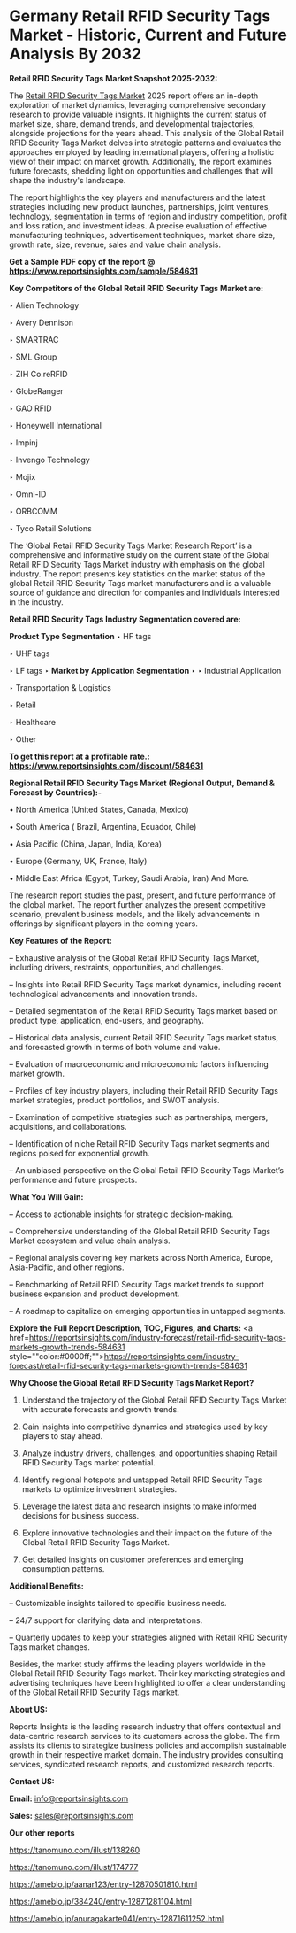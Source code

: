 # Germany Retail RFID Security Tags Market - Historic, Current and Future Analysis By 2032

<strong>Retail RFID Security Tags Market Snapshot 2025-2032:</strong>

The <a href=https://www.reportsinsights.com/sample/584631>Retail RFID Security Tags Market</a> 2025 report offers an in-depth exploration of market dynamics, leveraging comprehensive secondary research to provide valuable insights. It highlights the current status of market size, share, demand trends, and developmental trajectories, alongside projections for the years ahead. This analysis of the Global Retail RFID Security Tags Market delves into strategic patterns and evaluates the approaches employed by leading international players, offering a holistic view of their impact on market growth. Additionally, the report examines future forecasts, shedding light on opportunities and challenges that will shape the industry's landscape.

The report highlights the key players and manufacturers and the latest strategies including new product launches, partnerships, joint ventures, technology, segmentation in terms of region and industry competition, profit and loss ration, and investment ideas. A precise evaluation of effective manufacturing techniques, advertisement techniques, market share size, growth rate, size, revenue, sales and value chain analysis.

<strong>Get a Sample PDF copy of the report @ <a href=https://www.reportsinsights.com/sample/584631 style=color:#0000ff;>https://www.reportsinsights.com/sample/584631</a></strong>

<strong>Key Competitors of the Global Retail RFID Security Tags Market are:</strong>

‣ Alien Technology

‣ Avery Dennison

‣ SMARTRAC

‣ SML Group

‣ ZIH
 Co.reRFID

‣ GlobeRanger

‣ GAO RFID

‣ Honeywell International

‣ Impinj

‣ Invengo Technology

‣ Mojix

‣ Omni-ID

‣ ORBCOMM

‣ Tyco Retail Solutions

The ‘Global Retail RFID Security Tags Market Research Report’ is a comprehensive and informative study on the current state of the Global Retail RFID Security Tags Market industry with emphasis on the global industry. The report presents key statistics on the market status of the global Retail RFID Security Tags market manufacturers and is a valuable source of guidance and direction for companies and individuals interested in the industry.

<strong>Retail RFID Security Tags Industry Segmentation covered are:</strong>

<strong>Product Type Segmentation</strong>
‣
HF tags

‣ UHF tags

‣ LF tags
‣ 
<strong>Market by Application Segmentation</strong>
‣
‣  Industrial Application

‣ Transportation & Logistics

‣ Retail

‣ Healthcare

‣ Other

<strong>To get this report at a profitable rate.: <a href=https://www.reportsinsights.com/discount/584631 style=color:#0000ff;>https://www.reportsinsights.com/discount/584631</a></strong>

<strong>Regional Retail RFID Security Tags Market (Regional Output, Demand &amp; Forecast by Countries):-</strong>

• North America (United States, Canada, Mexico)

• South America ( Brazil, Argentina, Ecuador, Chile)

• Asia Pacific (China, Japan, India, Korea)

• Europe (Germany, UK, France, Italy)

• Middle East Africa (Egypt, Turkey, Saudi Arabia, Iran) And More.

The research report studies the past, present, and future performance of the global market. The report further analyzes the present competitive scenario, prevalent business models, and the likely advancements in offerings by significant players in the coming years.

<strong>Key Features of the Report:</strong>

– Exhaustive analysis of the Global Retail RFID Security Tags Market, including drivers, restraints, opportunities, and challenges.

– Insights into Retail RFID Security Tags market dynamics, including recent technological advancements and innovation trends.

– Detailed segmentation of the Retail RFID Security Tags market based on product type, application, end-users, and geography.

– Historical data analysis, current Retail RFID Security Tags market status, and forecasted growth in terms of both volume and value.

– Evaluation of macroeconomic and microeconomic factors influencing market growth.

– Profiles of key industry players, including their Retail RFID Security Tags market strategies, product portfolios, and SWOT analysis.

– Examination of competitive strategies such as partnerships, mergers, acquisitions, and collaborations.

– Identification of niche Retail RFID Security Tags market segments and regions poised for exponential growth.

– An unbiased perspective on the Global Retail RFID Security Tags Market’s performance and future prospects.

<strong>What You Will Gain:</strong>

– Access to actionable insights for strategic decision-making.

– Comprehensive understanding of the Global Retail RFID Security Tags Market ecosystem and value chain analysis.

– Regional analysis covering key markets across North America, Europe, Asia-Pacific, and other regions.

– Benchmarking of Retail RFID Security Tags market trends to support business expansion and product development.

– A roadmap to capitalize on emerging opportunities in untapped segments.

<strong>Explore the Full Report Description, TOC, Figures, and Charts:</strong>
<a href=https://reportsinsights.com/industry-forecast/retail-rfid-security-tags-markets-growth-trends-584631 style=""color:#0000ff;"">https://reportsinsights.com/industry-forecast/retail-rfid-security-tags-markets-growth-trends-584631</a>

<strong>Why Choose the Global Retail RFID Security Tags Market Report?</strong>

1. Understand the trajectory of the Global Retail RFID Security Tags Market with accurate forecasts and growth trends.

2. Gain insights into competitive dynamics and strategies used by key players to stay ahead.

3. Analyze industry drivers, challenges, and opportunities shaping Retail RFID Security Tags market potential.

4. Identify regional hotspots and untapped Retail RFID Security Tags markets to optimize investment strategies.

5. Leverage the latest data and research insights to make informed decisions for business success.

6. Explore innovative technologies and their impact on the future of the Global Retail RFID Security Tags Market.

7. Get detailed insights on customer preferences and emerging consumption patterns.

<strong>Additional Benefits:</strong>

– Customizable insights tailored to specific business needs.

– 24/7 support for clarifying data and interpretations.

– Quarterly updates to keep your strategies aligned with Retail RFID Security Tags market changes.

Besides, the market study affirms the leading players worldwide in the Global Retail RFID Security Tags market. Their key marketing strategies and advertising techniques have been highlighted to offer a clear understanding of the Global Retail RFID Security Tags market.

<strong><strong>About US</strong>:</strong>

Reports Insights is the leading research industry that offers contextual and data-centric research services to its customers across the globe. The firm assists its clients to strategize business policies and accomplish sustainable growth in their respective market domain. The industry provides consulting services, syndicated research reports, and customized research reports.

<strong>Contact US:</strong>

<p class=><b>Email:</b> <a href=mailto:info@reportsinsights.com>info@reportsinsights.com</a></p>
<p class=><b>Sales:</b> <a href=mailto:sales@reportsinsights.com>sales@reportsinsights.com</a></p>

<strong>Our other reports</strong>

<a href=https://tanomuno.com/illust/138260>https://tanomuno.com/illust/138260</a>

<a href=https://tanomuno.com/illust/174777>https://tanomuno.com/illust/174777</a>

<a href=https://ameblo.jp/aanar123/entry-12870501810.html>https://ameblo.jp/aanar123/entry-12870501810.html</a>

<a href=https://ameblo.jp/384240/entry-12871281104.html>https://ameblo.jp/384240/entry-12871281104.html</a>

<a href=https://ameblo.jp/anuragakarte041/entry-12871611252.html>https://ameblo.jp/anuragakarte041/entry-12871611252.html</a>

